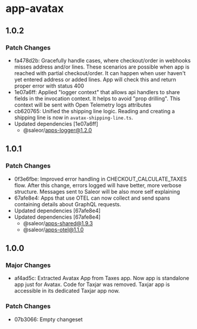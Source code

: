 # app-avatax

## 1.0.2

### Patch Changes

- fa478d2b: Gracefully handle cases, where checkout/order in webhooks misses address and/or lines. These scenarios are possible when app is reached with partial checkout/order. It can happen when user haven't yet entered address or added lines. App will check this and return proper error with status 400
- 1e07a6ff: Applied "logger context" that allows api handlers to share fields in the invocation context. It helps to avoid "prop drilling". This context will be sent with Open Telemetry logs attributes
- cb620765: Unified the shipping line logic. Reading and creating a shipping line is now in `avatax-shipping-line.ts`.
- Updated dependencies [1e07a6ff]
  - @saleor/apps-logger@1.2.0

## 1.0.1

### Patch Changes

- 0f3e6fbe: Improved error handling in CHECKOUT_CALCULATE_TAXES flow. After this change, errors logged will have better, more verbose structure. Messages sent to Saleor will be also more self explaining
- 67afe8e4: Apps that use OTEL can now collect and send spans containing details about GraphQL requests.
- Updated dependencies [67afe8e4]
- Updated dependencies [67afe8e4]
  - @saleor/apps-shared@1.9.3
  - @saleor/apps-otel@1.1.0

## 1.0.0

### Major Changes

- af4ad5c: Extracted Avatax App from Taxes app. Now app is standalone app just for Avatax. Code for Taxjar was removed. Taxjar app is accessible in its dedicated Taxjar app now.

### Patch Changes

- 07b3066: Empty changeset
